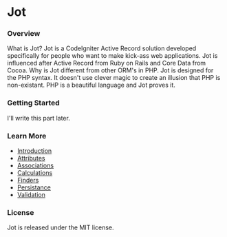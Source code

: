 # Jot

### Overview
What is Jot? Jot is a CodeIgniter Active Record solution developed specifically for people who want to make kick-ass web applications. Jot is influenced after Active Record from Ruby on Rails and Core Data from Cocoa. Why is Jot different from other ORM's in PHP. Jot is designed for the PHP syntax. It doesn't use clever magic to create an illusion that PHP is non-existant. PHP is a beautiful language and Jot proves it.

### Getting Started

I'll write this part later.

### Learn More
- [Introduction](https://github.com/tomkrush/Jot/wiki/introduction)
- [Attributes](https://github.com/tomkrush/Jot/wiki/attributes)
- [Associations](https://github.com/tomkrush/Jot/wiki/associations)
- [Calculations](https://github.com/tomkrush/Jot/wiki/calculations)
- [Finders](https://github.com/tomkrush/Jot/wiki/finders)
- [Persistance](https://github.com/tomkrush/Jot/wiki/persistance)
- [Validation](https://github.com/tomkrush/Jot/wiki/validation)

### License

Jot is released under the MIT license.